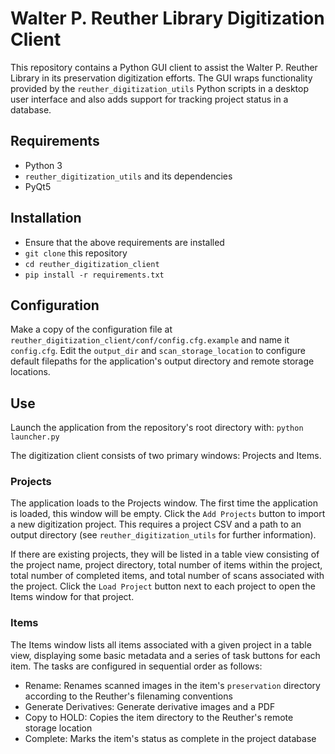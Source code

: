 # Walter P. Reuther Library Digitization Client

This repository contains a Python GUI client to assist the Walter P. Reuther Library in its preservation digitization efforts. The GUI wraps functionality provided by the `reuther_digitization_utils` Python scripts in a desktop user interface and also adds support for tracking project status in a database.

## Requirements
- Python 3
- `reuther_digitization_utils` and its dependencies
- PyQt5

## Installation
- Ensure that the above requirements are installed
- `git clone` this repository
- `cd reuther_digitization_client`
- `pip install -r requirements.txt`

## Configuration

Make a copy of the configuration file at `reuther_digitization_client/conf/config.cfg.example` and name it `config.cfg`. Edit the `output_dir` and `scan_storage_location` to configure default filepaths for the application's output directory and remote storage locations.

## Use

Launch the application from the repository's root directory with: `python launcher.py`

The digitization client consists of two primary windows: Projects and Items.

### Projects

The application loads to the Projects window. The first time the application is loaded, this window will be empty. Click the `Add Projects` button to import a new digitization project. This requires a project CSV and a path to an output directory (see `reuther_digitization_utils` for further information).

If there are existing projects, they will be listed in a table view consisting of the project name, project directory, total number of items within the project, total number of completed items, and total number of scans associated with the project. Click the `Load Project` button next to each project to open the Items window for that project.

### Items

The Items window lists all items associated with a given project in a table view, displaying some basic metadata and a series of task buttons for each item. The tasks are configured in sequential order as follows:

- Rename: Renames scanned images in the item's `preservation` directory according to the Reuther's filenaming conventions
- Generate Derivatives: Generate derivative images and a PDF
- Copy to HOLD: Copies the item directory to the Reuther's remote storage location
- Complete: Marks the item's status as complete in the project database
